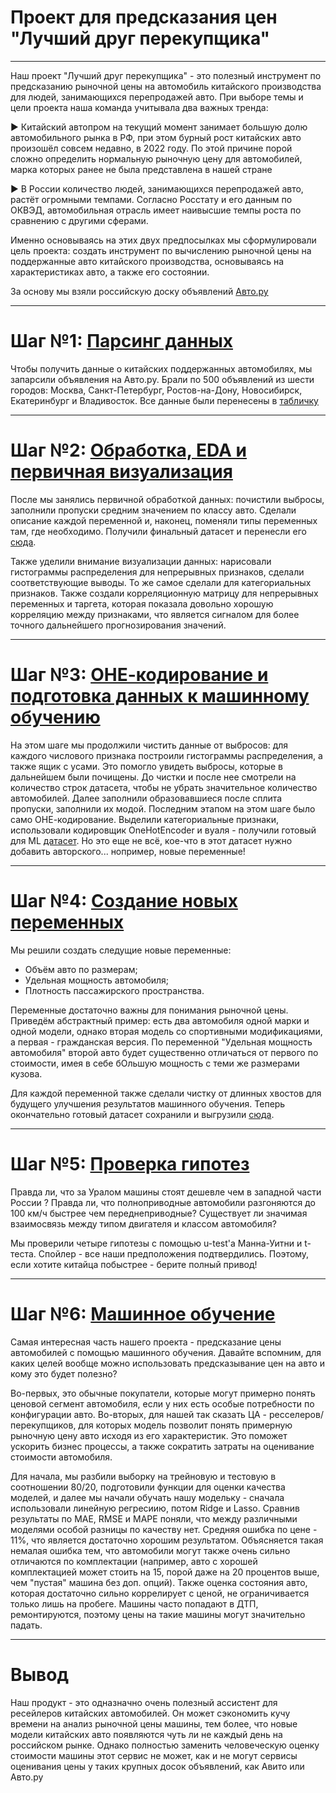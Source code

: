 # Проект для предсказания цен "Лучший друг перекупщика"
---

Наш проект "Лучший друг перекупщика" - это полезный инструмент по предсказанию рыночной цены на автомобиль китайского производства для людей, занимающихся перепродажей авто. При выборе темы и цели проекта наша команда учитывала два важных тренда:

▶️ Китайский автопром на текущий момент занимает большую долю автомобильного рынка в РФ, при этом бурный рост китайских авто произошёл совсем недавно, в 2022 году. По этой причине порой сложно определить нормальную рыночную цену для автомобилей, марка которых ранее не была представлена в нашей стране

▶️ В России количество людей, занимающихся перепродажей авто, растёт огромными темпами. Согласно Росстату и его данным по ОКВЭД, автомобильная отрасль имеет наивысшие темпы роста по сравнению с другими сферами.

Именно основываясь на этих двух предпосылках мы сформулировали цель проекта: создать инструмент по вычислению рыночной цены на поддержанные авто китайского производства, основываясь на характеристиках авто, а также его состоянии.

За основу мы взяли российскую доску объявлений [Авто.ру](https://auto.ru/moskva/cars/vendor-chinese/used/)

---

# Шаг №1: [Парсинг данных](./parser_clean.ipynb)

Чтобы получить данные о китайских поддержанных автомобилях, мы запарсили объявления на Авто.ру. Брали по 500 объявлений из шести городов: Москва, Санкт-Петербург, Ростов-на-Дону, Новосибирск, Екатеринбург и Владивосток. Все данные были перенесены в [табличку](./data/parsed_cars.csv) 

---
# Шаг №2: [Обработка, EDA и первичная визуализация](./preprocessing&EDA.ipynb)

После мы занялись первичной обработкой данных: почистили выбросы, заполнили пропуски средним значением по классу авто. Сделали описание каждой переменной и, наконец, поменяли типы переменных там, где необходимо. Получили финальный датасет и перенесли его [сюда](./data/final_df.csv).

Также уделили внимание визуализации данных: нарисовали гистограммы распределения для непрерывных признаков, сделали соответствующие выводы. То же самое сделали для категориальных признаков. Также создали корреляционную матрицу для непрерывных переменных и таргета, которая показала довольно хорошую корреляцию между признаками, что является сигналом для более точного дальнейшего прогнозирования значений.

---
# Шаг №3: [ОНЕ-кодирование и подготовка данных к машинному обучению](./ОНЕ_preprocessing_for_ML.ipynb)

На этом шаге мы продолжили чистить данные от выбросов: для каждого числового признака построили гистограммы распределения, а также ящик с усами. Это помогло увидеть выбросы, которые в дальнейшем были почищены. До чистки и после нее смотрели на количество строк датасета, чтобы не убрать значительное количество автомобилей. Далее заполнили образовавшиеся после сплита пропуски, заполнили их модой. Последним этапом на этом шаге было само ОНЕ-кодирование. Выделили категориальные признаки, использовали кодировщик OneHotEncoder и вуаля - получили готовый для ML [датасет](./data/df_for_ML.csv). Но это еще не всё, кое-что в этот датасет нужно добавить авторского... нопример, новые переменные!

---
# Шаг №4: [Создание новых переменных](./new_var.ipynb)

Мы решили создать следущие новые переменные:

- Объём авто по размерам;
- Удельная мощность автомобиля;
- Плотность пассажирского пространства.

Переменные достаточно важны для понимания рыночной цены. Приведём абстрактный пример: есть два автомобиля одной марки и одной модели, однако вторая модель со спортивными модификациями, а первая - гражданская версия. По переменной "Удельная мощность автомобиля" второй авто будет существенно отличаться от первого по стоимости, имея в себе бОльшую мощность с теми же размерами кузова.

Для каждой переменной также сделали чистку от длинных хвостов для будущего улучшения результатов машинного обучения. Теперь окончательно готовый датасет сохранили и выгрузили [сюда](./data/df_for_ML_upd).

---
# Шаг №5: [Проверка гипотез](./hypothesis.ipynb)
Правда ли, что за Уралом машины стоят дешевле чем в западной части России ? Правда ли, что полноприводные автомобили разгоняются до 100 км/ч быстрее чем переднеприводные? Существует ли значимая взаимосвязь между типом двигателя и классом автомобиля?

Мы проверили четыре гипотезы с помощью u-test'а Манна-Уитни и t-теста. Спойлер - все наши предположения подтвердились. Поэтому, если хотите китайца побыстрее - берите полный привод!

---
# Шаг №6: [Машинное обучение](./auto_ru_ML_price.ipynb)

Самая интересная часть нашего проекта - предсказание цены автомобилей с помощью машинного обучения. Давайте вспомним, для каких целей вообще можно использовать предсказывание цен на авто и кому это будет полезно?

Во-первых, это обычные покупатели, которые могут примерно понять ценовой сегмент автомобиля, если у них есть особые потребности по конфигурации авто. Во-вторых, для нашей так сказать ЦА - ресселеров/перекупщиков, для которых модель позволит понять примерную рыночную цену авто исходя из его характеристик. Это поможет ускорить бизнес процессы, а также сократить затраты на оценивание стоимости автомобиля.

Для начала, мы разбили выборку на трейновую и тестовую в соотношении 80/20, подготовили функции для оценки качества моделей, и далее мы начали обучать нашу модельку - сначала использовали линейную регресиию, потом Ridge и Lasso. Сравнив результаты по MAE, RMSE и MAPE поняли, что между различными моделями особой разницы по качеству нет. Средняя ошибка по цене - 11%, что является достаточно хорошим результатом. Объясняется такая немалая ошибка тем, что автомобили могут также очень сильно отличаются по комплектации (например, авто с хорошей комплектацией может стоить на 15, порой даже на 20 процентов выше, чем "пустая" машина без доп. опций). Также оценка состояния авто, которая достаточно сильно коррелирует с ценой, не ограничивается только лишь на пробеге. Машины часто попадают в ДТП, ремонтируются, поэтому цены на такие машины могут значительно падать.

---

# Вывод

Наш продукт - это одназначно очень полезный ассистент для ресейлеров китайских автомобилей. Он может сэкономить кучу времени на анализ рыночной цены машины, тем более, что новые модели китайских авто появляются чуть ли не каждый день на российском рынке. Однако полностью заменить человеческую оценку стоимости машины этот сервис не может, как и не могут сервисы оценивания цены у таких крупных досок объявлений, как Авито или Авто.ру









